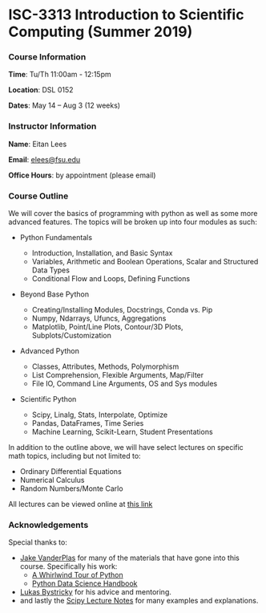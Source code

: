 # ISC-3313 Introduction to Scientific Computing (Summer 2019)

### Course Information

**Time**: Tu/Th 11:00am - 12:15pm

**Location**: DSL 0152

**Dates**: May 14 – Aug 3 (12 weeks)

### Instructor Information

**Name**: Eitan Lees

**Email**: elees@fsu.edu

**Office Hours**: by appointment (please email)

### Course Outline
We will cover the basics of programming with python as well as some more advanced features. The
topics will be broken up into four modules as such:

- Python Fundamentals
    * Introduction, Installation, and Basic Syntax
    * Variables, Arithmetic and Boolean Operations, Scalar and Structured Data Types
    * Conditional Flow and Loops, Defining Functions

- Beyond Base Python
    * Creating/Installing Modules, Docstrings, Conda vs. Pip
    * Numpy, Ndarrays, Ufuncs, Aggregations
    * Matplotlib, Point/Line Plots,  Contour/3D Plots, Subplots/Customization

- Advanced Python
    * Classes, Attributes, Methods, Polymorphism
    * List Comprehension, Flexible Arguments, Map/Filter
    * File IO, Command Line Arguments, OS and Sys modules

- Scientific Python
    * Scipy, Linalg, Stats, Interpolate, Optimize 
    * Pandas, DataFrames, Time Series 
    * Machine Learning, Scikit-Learn, Student Presentations

In addition to the outline above, we will have select lectures on specific math topics, including but not limited to:

- Ordinary Differential Equations
- Numerical Calculus
- Random Numbers/Monte Carlo

All lectures can be viewed online at [this link](http://nbviewer.jupyter.org/github/eitanlees/ISC-3313/tree/master/Lectures/)

### Acknowledgements

Special thanks to:

- [Jake VanderPlas](https://jakevdp.github.io/) for many of the materials that have gone into this course. 
    Specifically his work:
    - [A Whirlwind Tour of Python](https://jakevdp.github.io/WhirlwindTourOfPython/)
    - [Python Data Science Handbook](https://jakevdp.github.io/PythonDataScienceHandbook/)
- [Lukas Bystricky](http://people.sc.fsu.edu/~lb13f/) for his advice and mentoring.
- and lastly the [Scipy Lecture Notes](http://www.scipy-lectures.org/index.html) for many examples and explanations.
